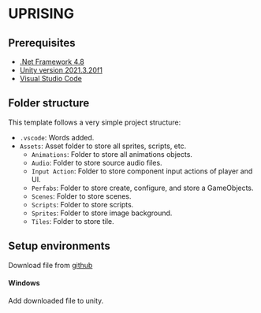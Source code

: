 UPRISING 
=======================
## Prerequisites
- [.Net Framework 4.8](https://dotnet.microsoft.com/en-us/download/dotnet-framework/net48)
- [Unity version 2021.3.20f1](https://store.unity.com/download)
- [Visual Studio Code](https://code.visualstudio.com/download)

## Folder structure
This template follows a very simple project structure:
- `.vscode`: Words added.
- `Assets`: Asset folder to store all sprites, scripts, etc.
  - `Animations`: Folder to store all animations objects.
  - `Audio`: Folder to store source audio files.
  - `Input Action`: Folder to store component input actions of player and UI.
  - `Perfabs`: Folder to store create, configure, and store a GameObjects.
  - `Scenes`: Folder to store scenes.
  - `Scripts`: Folder to store scripts.
  - `Sprites`: Folder to store image background.
  - `Tiles`: Folder to store tile.

## Setup environments
Download file from [github](https://github.com/saemunity/uprising_v2.git)

#### Windows 
Add downloaded file to unity.